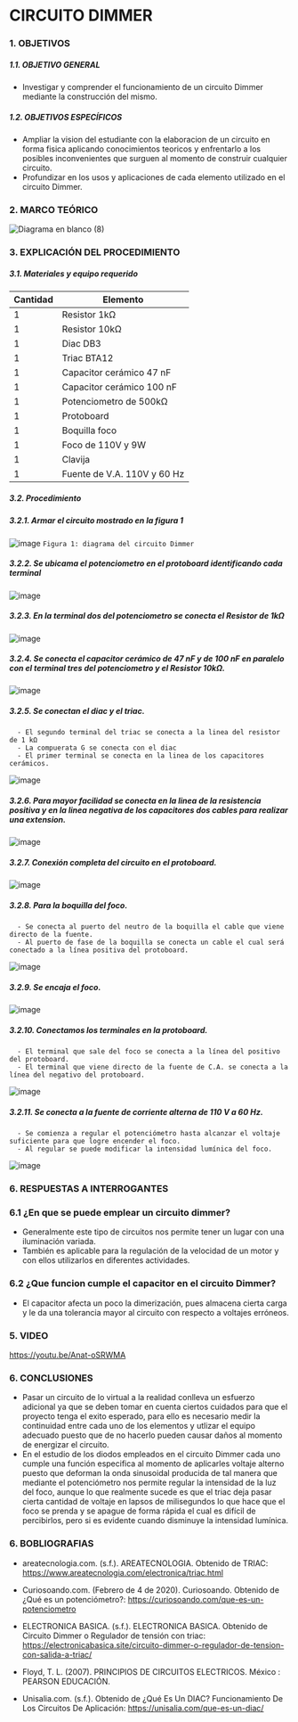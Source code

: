 # CIRCUITO DIMMER
### 1. OBJETIVOS


##### 1.1. OBJETIVO GENERAL 

- Investigar y comprender el funcionamiento de un circuito Dimmer mediante la construcción del mismo.   

##### 1.2. OBJETIVOS ESPECÍFICOS

- Ampliar la vision del estudiante con la elaboracion de un circuito en forma fisica aplicando conocimientos teoricos y enfrentarlo a los posibles inconvenientes que surguen al momento de construir cualquier circuito.
- Profundizar en los usos y aplicaciones de cada elemento utilizado en el circuito Dimmer.  


### 2. MARCO TEÓRICO

![Diagrama en blanco (8)](https://user-images.githubusercontent.com/93899658/151405640-8e57000a-c158-4143-b8bb-8c8b5e6ea4eb.png)

### 3. EXPLICACIÓN DEL PROCEDIMIENTO

##### 3.1. Materiales y equipo requerido

|Cantidad|Elemento|
|----|----|
|1|Resistor 1kΩ|
|1|Resistor 10kΩ|
|1|Diac DB3|
|1|Triac BTA12|
|1|Capacitor cerámico 47 nF|
|1|Capacitor cerámico 100 nF|
|1|Potenciometro de 500kΩ|
|1|Protoboard|
|1|Boquilla foco|
|1|Foco de 110V y 9W|
|1|Clavija|
|1|Fuente de V.A. 110V y 60 Hz|

##### 3.2. Procedimiento

##### 3.2.1. Armar el circuito mostrado en la figura 1
![image](https://user-images.githubusercontent.com/93899658/151352207-e222e557-b470-4bef-ae52-4c6ee086a0bd.png)
`Figura 1: diagrama del circuito Dimmer` 

##### 3.2.2. Se ubicama el potenciometro en el protoboard identificando cada terminal
![image](https://user-images.githubusercontent.com/93899658/151381454-b4fafdd1-a158-49a2-b47b-61b40858d8d9.png)

##### 3.2.3. En la terminal dos del potenciometro se conecta el Resistor de 1kΩ

![image](https://user-images.githubusercontent.com/93899658/151382443-294d88fd-c22e-4ac8-bc92-5d5bc708730b.png)

##### 3.2.4. Se conecta el capacitor cerámico de 47 nF y de 100 nF en paralelo con el terminal tres del potenciometro y el Resistor 10kΩ.

![image](https://user-images.githubusercontent.com/93899658/151383217-6d95642c-4119-4bd7-8d1b-f1a45698b52e.png)

##### 3.2.5. Se conectan el diac y el triac.

      - El segundo terminal del triac se conecta a la linea del resistor de 1 kΩ
      - La compuerata G se conecta con el diac 
      - El primer terminal se conecta en la linea de los capacitores cerámicos.
      

![image](https://user-images.githubusercontent.com/93899658/151384687-fff255ed-1bd0-4ea2-af22-0bb297588409.png)

##### 3.2.6. Para mayor facilidad se conecta en la linea de la resistencia positiva y en la linea negativa de los capacitores dos cables para realizar una extension.

![image](https://user-images.githubusercontent.com/93899658/151397038-cf97ff7d-a945-42d4-945a-0a70d557de42.png)

##### 3.2.7. Conexión completa del circuito en el protoboard.

![image](https://user-images.githubusercontent.com/93899658/151397669-bf7c8cd2-4af4-4f0c-b91b-d36e3b86e683.png)

##### 3.2.8. Para la boquilla del foco.

      - Se conecta al puerto del neutro de la boquilla el cable que viene directo de la fuente.
      - Al puerto de fase de la boquilla se conecta un cable el cual será conectado a la línea positiva del protoboard.

![image](https://user-images.githubusercontent.com/93899658/151400732-c0ba8477-785a-4ffd-b657-2a0c33181b04.png)


##### 3.2.9. Se encaja el foco. 

![image](https://user-images.githubusercontent.com/93899658/151401859-048d0af7-b134-4b0a-b71d-b5e083ceb572.png)

##### 3.2.10. Conectamos los terminales en la protoboard.

      - El terminal que sale del foco se conecta a la línea del positivo del protoboard.
      - El terminal que viene directo de la fuente de C.A. se conecta a la línea del negativo del protoboard.

![image](https://user-images.githubusercontent.com/93899658/151402823-599f23b5-1e62-450f-922a-fbee4816757f.png)

##### 3.2.11. Se conecta a la fuente de corriente alterna de 110 V a 60 Hz.

      - Se comienza a regular el potenciómetro hasta alcanzar el voltaje suficiente para que logre encender el foco.
      - Al regular se puede modificar la intensidad lumínica del foco.


![image](https://user-images.githubusercontent.com/93899658/151414839-bc2af994-ee6e-4657-b1f7-5fa2933a21ee.png)

### 6. RESPUESTAS A INTERROGANTES

### 6.1 ¿En que se puede emplear un circuito dimmer?

- Generalmente este tipo de circuitos nos permite tener un lugar con una iluminación variada.
- También es aplicable para la regulación de la velocidad de un motor y con ellos utilizarlos en diferentes actividades.


### 6.2 ¿Que funcion cumple el capacitor en el circuito Dimmer?

- El capacitor afecta un poco la dimerización, pues almacena cierta carga y le da una tolerancia mayor al circuito con respecto a voltajes erróneos.


### 5. VIDEO

https://youtu.be/Anat-oSRWMA

### 6. CONCLUSIONES 

- Pasar un circuito de lo virtual a la realidad conlleva un esfuerzo adicional ya que se deben tomar en cuenta ciertos cuidados para que el proyecto tenga el exito esperado, para ello es necesario medir la continuidad entre cada uno de los elementos y utlizar el equipo adecuado puesto que de no hacerlo pueden causar daños al momento de energizar el circuito. 
- En el estudio de los diodos empleados en el circuito Dimmer cada uno cumple una función especifica al momento de aplicarles voltaje alterno puesto que deforman la onda sinusoidal producida de tal manera que mediante el potenciómetro nos permite regular la intensidad de la luz del foco, aunque lo que realmente sucede es que el triac deja pasar cierta cantidad de voltaje en lapsos de milisegundos lo que hace que el foco se prenda y se apague de forma rápida el cual es difícil de percibirlos, pero si es evidente cuando disminuye la intensidad lumínica.   


### 6. BOBLIOGRAFIAS 

- areatecnologia.com. (s.f.). AREATECNOLOGIA. Obtenido de TRIAC: https://www.areatecnologia.com/electronica/triac.html

- Curiosoando.com. (Febrero de 4 de 2020). Curiosoando. Obtenido de ¿Qué es un potenciómetro?: https://curiosoando.com/que-es-un-potenciometro

- ELECTRONICA BASICA. (s.f.). ELECTRONICA BASICA. Obtenido de Circuito Dimmer o Regulador de tensión con triac: https://electronicabasica.site/circuito-dimmer-o-regulador-de-tension-con-salida-a-triac/

- Floyd, T. L. (2007). PRINCIPIOS DE CIRCUITOS ELECTRICOS. México : PEARSON EDUCACIÓN.

- Unisalia.com. (s.f.). Obtenido de ¿Qué Es Un DIAC? Funcionamiento De Los Circuitos De Aplicación: https://unisalia.com/que-es-un-diac/


